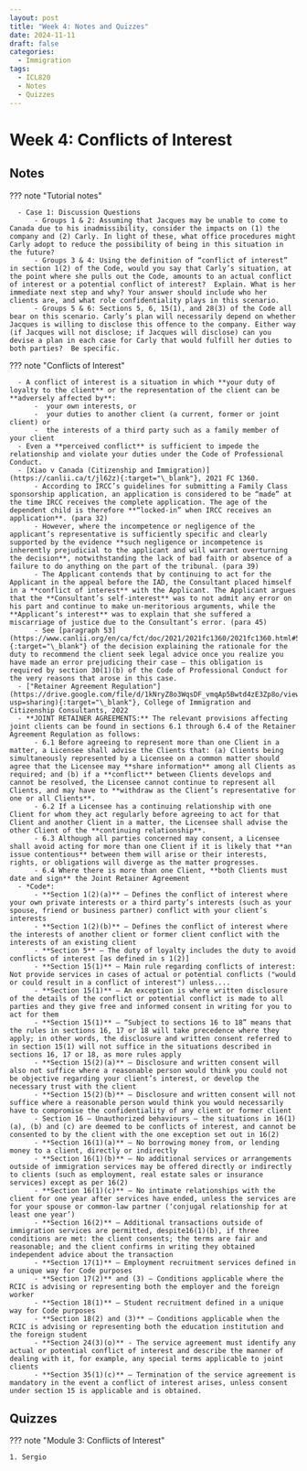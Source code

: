 ```yaml
---
layout: post
title: "Week 4: Notes and Quizzes"
date: 2024-11-11
draft: false
categories:
  - Immigration
tags:
  - ICL820
  - Notes
  - Quizzes
---
```


# Week 4: Conflicts of Interest

## Notes

??? note "Tutorial notes"

      - Case 1: Discussion Questions
          - Groups 1 & 2: Assuming that Jacques may be unable to come to Canada due to his inadmissibility, consider the impacts on (1) the company and (2) Carly. In light of these, what office procedures might Carly adopt to reduce the possibility of being in this situation in the future?
          - Groups 3 & 4: Using the definition of “conflict of interest” in section 1(2) of the Code, would you say that Carly’s situation, at the point where she pulls out the Code, amounts to an actual conflict of interest or a potential conflict of interest?  Explain. What is her immediate next step and why? Your answer should include who her clients are, and what role confidentiality plays in this scenario.
          - Groups 5 & 6: Sections 5, 6, 15(1), and 28(3) of the Code all bear on this scenario. Carly’s plan will necessarily depend on whether Jacques is willing to disclose this offence to the company. Either way (if Jacques will not disclose; if Jacques will disclose) can you devise a plan in each case for Carly that would fulfill her duties to both parties?  Be specific.

??? note "Conflicts of Interest"

      - A conflict of interest is a situation in which **your duty of loyalty to the client** or the representation of the client can be **adversely affected by**:
          -  your own interests, or
          -  your duties to another client (a current, former or joint client) or
          -  the interests of a third party such as a family member of your client
      - Even a **perceived conflict** is sufficient to impede the relationship and violate your duties under the Code of Professional Conduct.
      - [Xiao v Canada (Citizenship and Immigration)](https://canlii.ca/t/jl62z){:target="\_blank"}, 2021 FC 1360.
          - According to IRCC’s guidelines for submitting a Family Class sponsorship application, an application is considered to be “made” at the time IRCC receives the complete application. The age of the dependent child is therefore **“locked-in” when IRCC receives an application**. (para 32)
          - However, where the incompetence or negligence of the applicant’s representative is sufficiently specific and clearly supported by the evidence **such negligence or incompetence is inherently prejudicial to the applicant and will warrant overturning the decision**, notwithstanding the lack of bad faith or absence of a failure to do anything on the part of the tribunal. (para 39)
          - The Applicant contends that by continuing to act for the Applicant in the appeal before the IAD, the Consultant placed himself in a **conflict of interest** with the Applicant. The Applicant argues that the **Consultant’s self-interest** was to not admit any error on his part and continue to make un-meritorious arguments, while the **Applicant’s interest** was to explain that she suffered a miscarriage of justice due to the Consultant’s error. (para 45)
          - See [paragraph 53](https://www.canlii.org/en/ca/fct/doc/2021/2021fc1360/2021fc1360.html#53){:target="\_blank"} of the decision explaining the rationale for the duty to recommend the client seek legal advice once you realize you have made an error prejudicing their case – this obligation is required by section 30(1)(b) of the Code of Professional Conduct for the very reasons that arose in this case.
      - ["Retainer Agreement Regulation"](https://drive.google.com/file/d/1kNryZ8o3WqsDF_vmqAp5Bwtd4zE3Zp8o/view?usp=sharing){:target="\_blank"}, College of Immigration and Citizenship Consultants, 2022
      - **JOINT RETAINER AGREEMENTS:** The relevant provisions affecting joint clients can be found in sections 6.1 through 6.4 of the Retainer Agreement Regulation as follows:
          - 6.1 Before agreeing to represent more than one Client in a matter, a Licensee shall advise the Clients that: (a) Clients being simultaneously represented by a Licensee on a common matter should agree that the Licensee may **share information** among all Clients as required; and (b) if a **conflict** between Clients develops and cannot be resolved, the Licensee cannot continue to represent all Clients, and may have to **withdraw as the Client’s representative for one or all Clients**.
          - 6.2 If a Licensee has a continuing relationship with one Client for whom they act regularly before agreeing to act for that Client and another Client in a matter, the Licensee shall advise the other Client of the **continuing relationship**.
          - 6.3 Although all parties concerned may consent, a Licensee shall avoid acting for more than one Client if it is likely that **an issue contentious** between them will arise or their interests, rights, or obligations will diverge as the matter progresses.
          - 6.4 Where there is more than one Client, **both Clients must date and sign** the Joint Retainer Agreement
      - *Code*:
          - **Section 1(2)(a)** – Defines the conflict of interest where your own private interests or a third party’s interests (such as your spouse, friend or business partner) conflict with your client’s interests
          - **Section 1(2)(b)** – Defines the conflict of interest where the interests of another client or former client conflict with the interests of an existing client
          - **Section 5** – The duty of loyalty includes the duty to avoid conflicts of interest [as defined in s 1(2)]
          - **Section 15(1)** – Main rule regarding conflicts of interest: Not provide services in cases of actual or potential conflicts ("would or could result in a conflict of interest") unless....
          - **Section 15(1)** – An exception is where written disclosure of the details of the conflict or potential conflict is made to all parties and they give free and informed consent in writing for you to act for them
          - **Section 15(1)** – “Subject to sections 16 to 18” means that the rules in sections 16, 17 or 18 will take precedence where they apply; in other words, the disclosure and written consent referred to in section 15(1) will not suffice in the situations described in sections 16, 17 or 18, as more rules apply
          - **Section 15(2)(a)** – Disclosure and written consent will also not suffice where a reasonable person would think you could not be objective regarding your client’s interest, or develop the necessary trust with the client
          - **Section 15(2)(b)** – Disclosure and written consent will not suffice where a reasonable person would think you would necessarily have to compromise the confidentiality of any client or former client
          - Section 16 – Unauthorized behaviours – the situations in 16(1)(a), (b) and (c) are deemed to be conflicts of interest, and cannot be consented to by the client with the one exception set out in 16(2)
          - **Section 16(1)(a)** – No borrowing money from, or lending money to a client, directly or indirectly
          - **Section 16(1)(b)** – No additional services or arrangements outside of immigration services may be offered directly or indirectly to clients (such as employment, real estate sales or insurance services) except as per 16(2)
          - **Section 16(1)(c)** – No intimate relationships with the client for one year after services have ended, unless the services are for your spouse or common-law partner (‘conjugal relationship for at least one year’)
          - **Section 16(2)** – Additional transactions outside of immigration services are permitted, despite16(1)(b), if three conditions are met: the client consents; the terms are fair and reasonable; and the client confirms in writing they obtained independent advice about the transaction
          - **Section 17(1)** – Employment recruitment services defined in a unique way for Code purposes
          - **Section 17(2)** and (3) – Conditions applicable where the RCIC is advising or representing both the employer and the foreign worker
          - **Section 18(1)** – Student recruitment defined in a unique way for Code purposes
          - **Section 18(2) and (3)** – Conditions applicable when the RCIC is advising or representing both the education institution and the foreign student
          - **Section 24(3)(o)** - The service agreement must identify any actual or potential conflict of interest and describe the manner of dealing with it, for example, any special terms applicable to joint clients
          - **Section 35(1)(c)** – Termination of the service agreement is mandatory in the event a conflict of interest arises, unless consent under section 15 is applicable and is obtained.

## Quizzes

??? note "Module 3: Conflicts of Interest"

    1. Sergio
